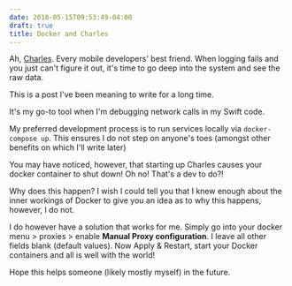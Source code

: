 ```yaml
---
date: 2018-05-15T09:53:49-04:00
draft: true
title: Docker and Charles
---
```


Ah, [Charles](https://www.charlesproxy.com/). Every mobile developers' best friend. When logging fails and you just can't figure it out, it's time to go deep into the system and see the raw data.

This is a post I've been meaning to write for a long time.

It's my go-to tool when I'm debugging network calls in my Swift code.

My preferred development process is to run services locally via `docker-compose up`. This ensures I do not step on anyone's toes (amongst other benefits on which I'll write later)

You may have noticed, however, that starting up Charles causes your docker container to shut down! Oh no! That's a dev to do?!

Why does this happen? I wish I could tell you that I knew enough about the inner workings of Docker to give you an idea as to why this happens, however, I do not.

I do however have a solution that works for me. Simply go into your docker menu > proxies > enable **Manual Proxy configuration**. I leave all other fields blank (default values). Now Apply & Restart, start your Docker containers and all is well with the world!

Hope this helps someone (likely mostly myself) in the future.